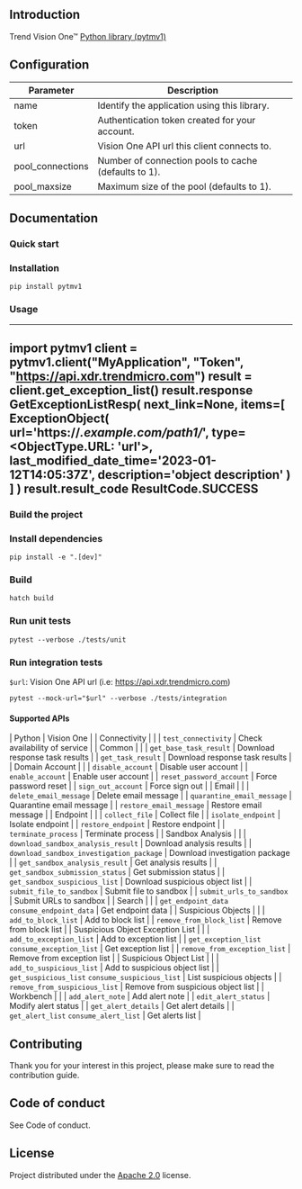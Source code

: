 ## Introduction

Trend Vision One™ [Python library (pytmv1)](https://pypi.org/project/pytmv1/)

## Configuration

| Parameter   | Description |
| ----------- | ----------- |
| name        | Identify the application using this library. |
| token       | Authentication token created for your account. |
| url         | Vision One API url this client connects to. |
| pool_connections | Number of connection pools to cache (defaults to 1). |
| pool_maxsize | Maximum size of the pool (defaults to 1). |


## Documentation
### Quick start
### Installation

`pip install pytmv1`

### Usage

----
import pytmv1
client = pytmv1.client("MyApplication", "Token", "https://api.xdr.trendmicro.com")
result = client.get_exception_list()
result.response
GetExceptionListResp(
    next_link=None,
    items=[
        ExceptionObject(
            url='https://*.example.com/path1/*',
            type=<ObjectType.URL: 'url'>,
            last_modified_date_time='2023-01-12T14:05:37Z',
            description='object description'
        )
    ]
)
result.result_code
ResultCode.SUCCESS
----

### Build the project
### Install dependencies

`pip install -e ".[dev]"`

### Build

`hatch build`

### Run unit tests

`pytest --verbose ./tests/unit`

### Run integration tests

`$url`: Vision One API url (i.e: https://api.xdr.trendmicro.com)

`pytest --mock-url="$url" --verbose ./tests/integration`

#### Supported APIs

| Python	| Vision One |
| Connectivity	| |
| `test_connectivity` |	Check availability of service |
| Common	| |
| `get_base_task_result` |	Download response task results |
| `get_task_result` |	Download response task results |
| Domain Account	| |
| `disable_account` |	Disable user account |
| `enable_account` |	Enable user account |
| `reset_password_account` |	Force password reset |
| `sign_out_account` |	Force sign out |
| Email	| |
| `delete_email_message` |	Delete email message |
| `quarantine_email_message` |	Quarantine email message |
| `restore_email_message` |	Restore email message |
| Endpoint	| |
| `collect_file` |	Collect file |
| `isolate_endpoint` |	Isolate endpoint |
| `restore_endpoint` |	Restore endpoint |
| `terminate_process` |	Terminate process |
| Sandbox Analysis	| |
| `download_sandbox_analysis_result` |	Download analysis results |
| `download_sandbox_investigation_package` |	Download investigation package |
| `get_sandbox_analysis_result` |	Get analysis results |
| `get_sandbox_submission_status` |	Get submission status |
| `get_sandbox_suspicious_list` |	Download suspicious object list |
| `submit_file_to_sandbox` |	Submit file to sandbox |
| `submit_urls_to_sandbox` |	Submit URLs to sandbox |
| Search | |
| `get_endpoint_data` `consume_endpoint_data` |	Get endpoint data |
| Suspicious Objects	| |
| `add_to_block_list` |	Add to block list |
| `remove_from_block_list` |	Remove from block list |
| Suspicious Object Exception List	| |
| `add_to_exception_list` |	Add to exception list |
| `get_exception_list` `consume_exception_list` |	Get exception list |
| `remove_from_exception_list` |	Remove from exception list |
| Suspicious Object List	| |
| `add_to_suspicious_list` |	Add to suspicious object list |
| `get_suspicious_list` `consume_suspicious_list` |	List suspicious objects |
| `remove_from_suspicious_list` |	Remove from suspicious object list |
| Workbench	| |
| `add_alert_note` |	Add alert note |
| `edit_alert_status` |	Modify alert status |
| `get_alert_details` |	Get alert details |
| `get_alert_list` `consume_alert_list`	| Get alerts list |

## Contributing
Thank you for your interest in this project, please make sure to read the contribution guide.

## Code of conduct
See Code of conduct.

## License
Project distributed under the [Apache 2.0](https://spdx.org/licenses/Apache-2.0.html) license.